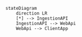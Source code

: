 ﻿```mermaid
stateDiagram
    direction LR
    [*] --> IngestionAPI
    IngestionAPI --> WebApi
    WebApi --> ClientApp
    
```
